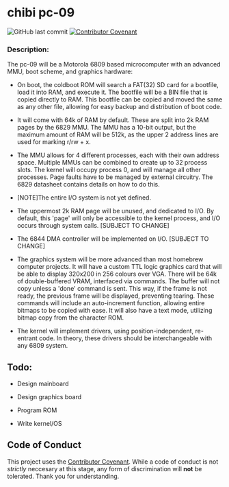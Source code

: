 # chibi pc-09
![GitHub last commit](https://img.shields.io/github/last-commit/amberisvibin/chibi-pc80) [![Contributor Covenant](https://img.shields.io/badge/Contributor%20Covenant-v2.0%20adopted-ff69b4.svg)](CODE_OF_CONDUCT.md)

### Description:
The pc-09 will be a Motorola 6809 based microcomputer with an advanced MMU, boot scheme, and graphics hardware:

- On boot, the coldboot ROM will search a FAT(32) SD card for a bootfile, load it into RAM, and execute it. The bootfile will be a BIN file that is copied directly to RAM. This bootfile can be copied and moved the same as any other file, allowing for easy backup and distribution of boot code. 

- It will come with 64k of RAM by default. These are split into 2k RAM pages by the 6829 MMU. The MMU has a 10-bit output, but the maximum amount of RAM will be 512k, as the upper 2 address lines are used for marking r/rw + x.

- The MMU allows for 4 different processes, each with their own address space. Multiple MMUs can be combined to create up to 32 process slots. The kernel will occupy process 0, and will manage all other processes. Page faults have to be managed by external circuitry. The 6829 datasheet contains details on how to do this.

- [NOTE]The entire I/O system is not yet defined.

- The uppermost 2k RAM page will be unused, and dedicated to I/O. By default, this 'page' will only be accessible to the kernel process, and I/O occurs through system calls. [SUBJECT TO CHANGE]

- The 6844 DMA controller will be implemented on I/O. [SUBJECT TO CHANGE]

- The graphics system will be more advanced than most homebrew computer projects. It will have a custom TTL logic graphics card that will be able to display 320x200 in 256 colours over VGA. There will be 64k of double-buffered VRAM, interfaced via commands. The buffer will not copy unless a 'done' command is sent. This way, if the frame is not ready, the previous frame will be displayed, preventing tearing. These commands will include an auto-increment function, allowing entire bitmaps to be copied with ease. It will also have a text mode, utilizing bitmap copy from the character ROM.

- The kernel will implement drivers, using position-independent, re-entrant code. In theory, these drivers should be interchangeable with any 6809 system.

## Todo:

- Design mainboard

- Design graphics board

- Program ROM

- Write kernel/OS

## Code of Conduct
This project uses the [Contributor Covenant](CODE_OF_CONDUCT.md). While a code of conduct is not *strictly* neccesary at this stage, any form of discrimination will **not** be tolerated. Thank you for understanding.
